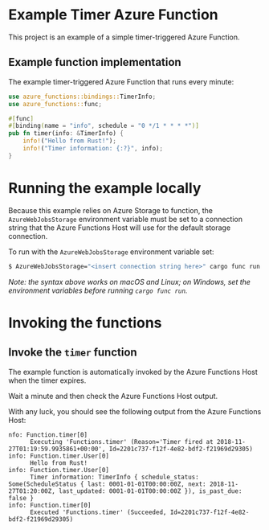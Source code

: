 # Example Timer Azure Function

This project is an example of a simple timer-triggered Azure Function.

## Example function implementation

The example timer-triggered Azure Function that runs every minute:

```rust
use azure_functions::bindings::TimerInfo;
use azure_functions::func;

#[func]
#[binding(name = "info", schedule = "0 */1 * * * *")]
pub fn timer(info: &TimerInfo) {
    info!("Hello from Rust!");
    info!("Timer information: {:?}", info);
}
```

# Running the example locally

Because this example relies on Azure Storage to function, the `AzureWebJobsStorage` environment
variable must be set to a connection string that the Azure Functions Host will use for the default
storage connection.

To run with the `AzureWebJobsStorage` environment variable set:

```bash
$ AzureWebJobsStorage="<insert connection string here>" cargo func run
```

_Note: the syntax above works on macOS and Linux; on Windows, set the environment variables before running `cargo func run`._

# Invoking the functions

## Invoke the `timer` function

The example function is automatically invoked by the Azure Functions Host when the timer expires.

Wait a minute and then check the Azure Functions Host output.

With any luck, you should see the following output from the Azure Functions Host:

```
nfo: Function.timer[0]
      Executing 'Functions.timer' (Reason='Timer fired at 2018-11-27T01:19:59.9935861+00:00', Id=2201c737-f12f-4e82-bdf2-f21969d29305)
info: Function.timer.User[0]
      Hello from Rust!
info: Function.timer.User[0]
      Timer information: TimerInfo { schedule_status: Some(ScheduleStatus { last: 0001-01-01T00:00:00Z, next: 2018-11-27T01:20:00Z, last_updated: 0001-01-01T00:00:00Z }), is_past_due: false }
info: Function.timer[0]
      Executed 'Functions.timer' (Succeeded, Id=2201c737-f12f-4e82-bdf2-f21969d29305)
```
